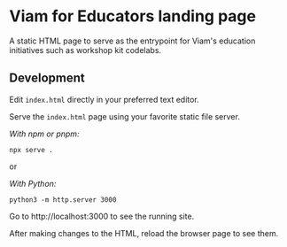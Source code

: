 # Viam for Educators landing page

A static HTML page to serve as the entrypoint for Viam's education initiatives such as workshop kit codelabs.

## Development

Edit `index.html` directly in your preferred text editor.

Serve the `index.html` page using your favorite static file server.

*With npm or pnpm:*

```console
npx serve .
```

or

*With Python:*

```console
python3 -m http.server 3000
```

Go to http://localhost:3000 to see the running site.

After making changes to the HTML, reload the browser page to see them.

